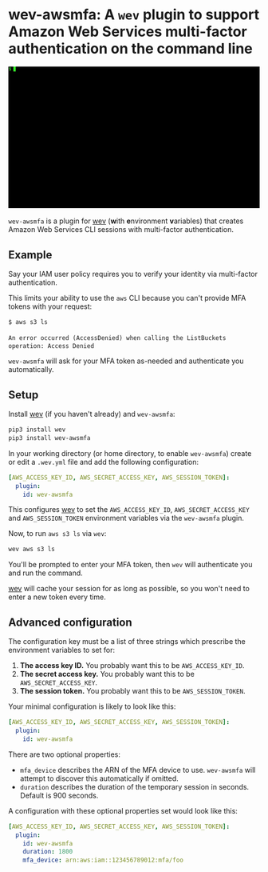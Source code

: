 # wev-awsmfa: A `wev` plugin to support Amazon Web Services multi-factor authentication on the command line

![](https://github.com/cariad/wev-awsmfa/blob/main/docs/demo.gif?raw=true)

`wev-awsmfa` is a plugin for [wev](https://github.com/cariad/wev) (**w**ith **e**nvironment **v**ariables) that creates Amazon Web Services CLI sessions with multi-factor authentication.

## Example

Say your IAM user policy requires you to verify your identity via multi-factor authentication.

This limits your ability to use the `aws` CLI because you can't provide MFA tokens with your request:

```text
$ aws s3 ls

An error occurred (AccessDenied) when calling the ListBuckets operation: Access Denied
```

`wev-awsmfa` will ask for your MFA token as-needed and authenticate you automatically.

## Setup

Install [wev](https://github.com/cariad/wev) (if you haven't already) and `wev-awsmfa`:

```bash
pip3 install wev
pip3 install wev-awsmfa
```

In your working directory (or home directory, to enable `wev-awsmfa`) create or edit a `.wev.yml` file and add the following configuration:

```yaml
[AWS_ACCESS_KEY_ID, AWS_SECRET_ACCESS_KEY, AWS_SESSION_TOKEN]:
  plugin:
    id: wev-awsmfa
```

This configures [wev](https://github.com/cariad/wev) to set the `AWS_ACCESS_KEY_ID`, `AWS_SECRET_ACCESS_KEY` and `AWS_SESSION_TOKEN` environment variables via the `wev-awsmfa` plugin.

Now, to run `aws s3 ls` via `wev`:

```bash
wev aws s3 ls
```

You'll be prompted to enter your MFA token, then `wev` will authenticate you and run the command.

[wev](https://github.com/cariad/wev) will cache your session for as long as possible, so you won't need to enter a new token every time.

## Advanced configuration

The configuration key must be a list of three strings which prescribe the environment variables to set for:

1. **The access key ID.** You probably want this to be `AWS_ACCESS_KEY_ID`.
1. **The secret access key.** You probably want this to be `AWS_SECRET_ACCESS_KEY`.
1. **The session token.** You probably want this to be `AWS_SESSION_TOKEN`.

Your minimal configuration is likely to look like this:

```yaml
[AWS_ACCESS_KEY_ID, AWS_SECRET_ACCESS_KEY, AWS_SESSION_TOKEN]:
  plugin:
    id: wev-awsmfa
```

There are two optional properties:

- `mfa_device` describes the ARN of the MFA device to use. `wev-awsmfa` will attempt to discover this automatically if omitted.
- `duration` describes the duration of the temporary session in seconds. Default is 900 seconds.

A configuration with these optional properties set would look like this:

```yaml
[AWS_ACCESS_KEY_ID, AWS_SECRET_ACCESS_KEY, AWS_SESSION_TOKEN]:
  plugin:
    id: wev-awsmfa
    duration: 1800
    mfa_device: arn:aws:iam::123456789012:mfa/foo
```
